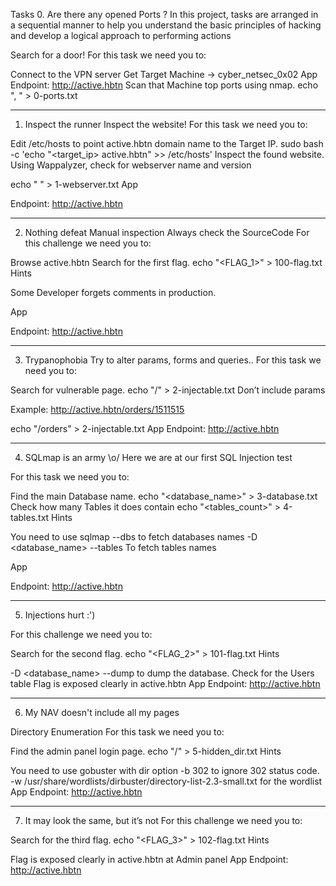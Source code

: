 Tasks
0. Are there any opened Ports ?
In this project, tasks are arranged in a sequential manner to help you understand the basic principles of hacking and develop a logical approach to performing actions

Search for a door!
For this task we need you to:

Connect to the VPN server
Get Target Machine -> cyber_netsec_0x02
App
Endpoint: http://active.hbtn
Scan that Machine top ports using nmap.
echo "<openport>, <openport>" > 0-ports.txt

-----------------------------------------------------------------------------------------

1. Inspect the runner
Inspect the website!
For this task we need you to:

Edit /etc/hosts to point active.hbtn domain name to the Target IP.
sudo bash -c 'echo "<target_ip>    active.hbtn" >> /etc/hosts'
Inspect the found website.
Using Wappalyzer, check for webserver name and version

echo "<webservername> <webserverversion>" > 1-webserver.txt
App

Endpoint: http://active.hbtn

-----------------------------------------------------------------------------------------


2. Nothing defeat Manual inspection
Always check the SourceCode
For this challenge we need you to:

Browse active.hbtn
Search for the first flag.
echo "<FLAG_1>" > 100-flag.txt
Hints

Some Developer forgets comments in production.

App

Endpoint: http://active.hbtn

-----------------------------------------------------------------------------------------


3. Trypanophobia
Try to alter params, forms and queries..
For this task we need you to:

Search for vulnerable page.
echo "/<pathname>" > 2-injectable.txt
Don’t include params

Example: http://active.hbtn/orders/1511515

echo "/orders" > 2-injectable.txt
App
Endpoint: http://active.hbtn

-----------------------------------------------------------------------------------------

4. SQLmap is an army \o/
Here we are at our first SQL Injection test

For this task we need you to:

Find the main Database name.
echo "<database_name>" > 3-database.txt
Check how many Tables it does contain
echo "<tables_count>" > 4-tables.txt
Hints

You need to use sqlmap
--dbs to fetch databases names
-D <database_name> --tables To fetch tables names

App

Endpoint: http://active.hbtn

-----------------------------------------------------------------------------------------

5. Injections hurt :')

For this challenge we need you to:

Search for the second flag.
echo "<FLAG_2>" > 101-flag.txt
Hints

-D <database_name> --dump to dump the database.
Check for the Users table
Flag is exposed clearly in active.hbtn
App
Endpoint: http://active.hbtn

-----------------------------------------------------------------------------------------

6. My NAV doesn't include all my pages

Directory Enumeration
For this task we need you to:

Find the admin panel login page.
echo "/<pathname>" > 5-hidden_dir.txt
Hints

You need to use gobuster with dir option
-b 302 to ignore 302 status code.
-w /usr/share/wordlists/dirbuster/directory-list-2.3-small.txt for the wordlist
App
Endpoint: http://active.hbtn

-----------------------------------------------------------------------------------------

7. It may look the same, but it’s not
For this challenge we need you to:

Search for the third flag.
echo "<FLAG_3>" > 102-flag.txt
Hints

Flag is exposed clearly in active.hbtn at Admin panel
App
Endpoint: http://active.hbtn

